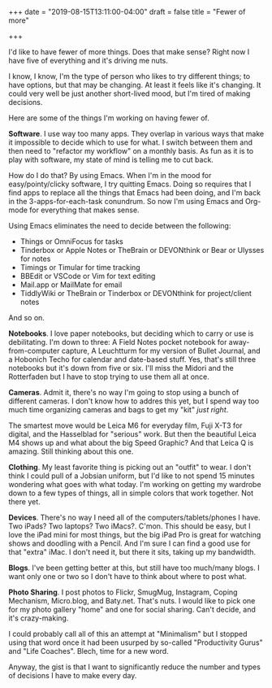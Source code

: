 +++
date = "2019-08-15T13:11:00-04:00"
draft = false
title = "Fewer of more"

+++

I'd like to have fewer of more things. Does that make sense? Right now
I have five of everything and it's driving me nuts.

I know, I know, I'm the type of person who likes to try different
things; to have options, but that may be changing. At least it feels like
it's changing. It could very well be just another short-lived mood,
but I'm tired of making decisions.

Here are some of the things I'm working on having fewer of.

**Software**. I use way too many apps. They overlap in various ways that
make it impossible to decide which to use for what. I switch between
them and then need to "refactor my workflow" on a monthly basis. As
fun as it is to play with software, my state of mind is telling me to
cut back.

How do I do that? By using Emacs. When I'm in the mood for
easy/pointy/clicky software, I try quitting Emacs. Doing so requires
that I find apps to replace all the things that Emacs had been doing,
and I'm back in the 3-apps-for-each-task conundrum. So now I'm using
Emacs and Org-mode for everything that makes sense.

Using Emacs eliminates the need to decide between the following:

-   Things or OmniFocus for tasks
-   Tinderbox or Apple Notes or TheBrain or DEVONthink or Bear or Ulysses for notes
-   Timings or Timular for time tracking
-   BBEdit or VSCode or Vim for text editing
-   Mail.app or MailMate for email
-   TiddlyWiki or TheBrain or Tinderbox or DEVONthink for project/client
    notes

And so on.

**Notebooks**. I love paper notebooks, but deciding which to carry or use
 is debilitating. I'm down to three: A Field Notes pocket notebook for
 away-from-computer capture, A Leuchtturm for my version of Bullet
 Journal, and a Hobonich Techo for calendar and date-based stuff. Yes,
 that's still three notebooks but it's down from five or six. I'll
 miss the Midori and the Rotterfaden but I have to stop trying to use
 them all at once.

**Cameras**. Admit it, there's no way I'm going to stop using a bunch of
different cameras. I don't know how to addres this yet, but I spend
way too much time organizing cameras and bags to get my "kit" _just
right_.

The smartest move would be Leica M6 for everyday film, Fuji X-T3 for
digital, and the Hasselblad for "serious" work. But then the beautiful
Leica M4 shows up and what about the big Speed Graphic? And that Leica
Q is amazing. Still thinking about this one.

**Clothing**. My least favorite thing is picking out an "outfit" to
wear. I don't think I could pull of a Jobsian uniform, but I'd like to
not spend 15 minutes wondering what goes with what today. I'm working
on getting my wardrobe down to a few types of things, all in simple
colors that work together. Not there yet.

**Devices**. There's no way I need all of the computers/tablets/phones I
have. Two iPads? Two laptops? Two iMacs?. C'mon. This should be easy,
but I love the iPad mini for most things, but the big iPad Pro is
great for watching shows and doodling with a Pencil. And I'm sure I
can find a good use for that "extra" iMac. I don't need it, but there
it sits, taking up my bandwidth.

**Blogs**. I've been getting better at this, but still have too much/many
blogs. I want only one or two so I don't have to think about where to
post what.

**Photo Sharing**. I post photos to Flickr, SmugMug, Instagram, Coping
Mechanism, Micro.blog, and Baty.net. That's nuts. I would like to pick
one for my photo gallery "home" and one for social sharing. Can't
decide, and it's crazy-making.

I could probably call all of this an attempt at "Minimalism" but I
stopped using that word once it had been usurped by so-called
"Productivity Gurus" and "Life Coaches". Blech, time for a new word.

Anyway, the gist is that I want to significantly reduce the number and
types of decisions I have to make every day.
